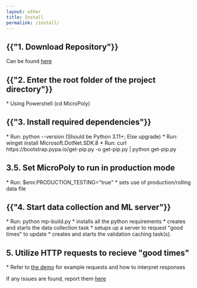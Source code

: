 ```yaml
---
layout: other
title: Install
permalink: /install/
---
```


<h2>{{"1. Download Repository"}}</h2>
<p>Can be found <a href="https://github.com/CPSECapstone/MicroPoly">here</a></p>

<h2>{{"2. Enter the root folder of the project directory"}}</h2>
* Using Powershell (cd MicroPoly)

<h2>{{"3. Install required dependencies"}}</h2>
* Run: python --version (Should be Python 3.11+; Else upgrade)
* Run: winget install Microsoft.DotNet.SDK.8
* Run: curl https://bootstrap.pypa.io/get-pip.py -o get-pip.py | python get-pip.py

<h2>3.5. Set MicroPoly to run in production mode</h2>
* Run: $env:PRODUCTION_TESTING="true"
    * sets use of production/rolling data file

<h2>{{"4. Start data collection and ML server"}}</h2>
* Run: python mp-build.py
    * installs all the python requirements
    * creates and starts the data collection task
    * setups up a server to request "good times" to update
    * creates and starts the validation caching task(s).

<h2>5. Utilize HTTP requests to recieve "good times"</h2>
* Refer to <a href="/MicroPolyPages/demo/">the demo</a> for example requests and how to interpret responses

<br>
<p>If any issues are found, report them <a href="/MicroPolyPages/contact_issue_reporting/">here</a></p>
